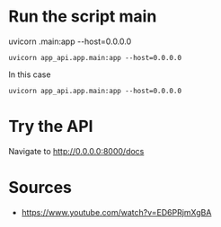 # Run the script main
uvicorn <path/>.main:app --host=0.0.0.0

```
uvicorn app_api.app.main:app --host=0.0.0.0
```
In this case
```
uvicorn app_api.app.main:app --host=0.0.0.0
```


# Try the API
Navigate to http://0.0.0.0:8000/docs

# Sources
- https://www.youtube.com/watch?v=ED6PRjmXgBA
